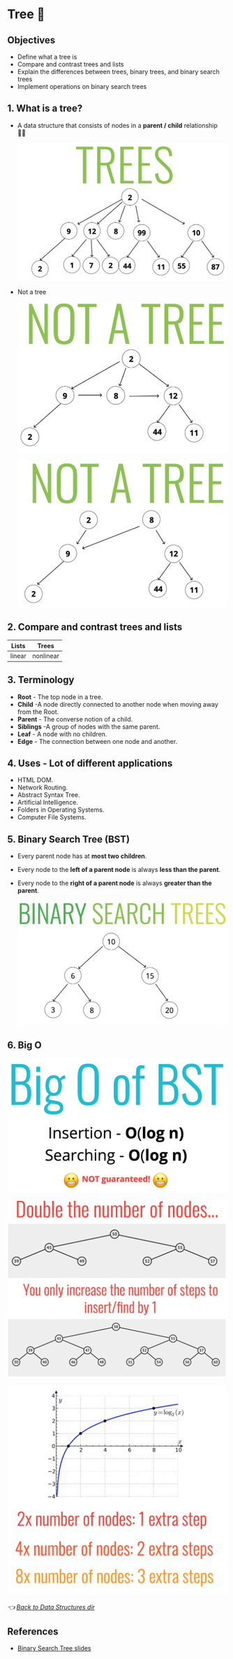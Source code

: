 # Tree 🌳

## Objectives

- Define what a tree is
- Compare and contrast trees and lists
- Explain the differences between trees, binary trees, and binary search trees
- Implement operations on binary search trees

## 1. What is a tree?

- A data structure that consists of nodes in a **parent / child** relationship 👨‍👦

  ![Tree](../../assets/images/data-structures/Tree.png)

- Not a tree

  ![Not a Tree 1](../../assets/images/data-structures/Not-tree-1.png)

  ![Not a Tree 2](../../assets/images/data-structures/Not-tree-2.png)

## 2. Compare and contrast trees and lists

| **Lists** | **Trees** |
| ------------- | ------------- |
| linear | nonlinear |

## 3. Terminology

- **Root** - The top node in a tree.
- **Child** -A node directly connected to another node when moving away from the Root.
- **Parent** - The converse notion of a child.
- **Siblings** -A group of nodes with the same parent.
- **Leaf** - A node with no children.
- **Edge** - The connection between one node and another.

## 4. Uses - Lot of different applications

- HTML DOM.
- Network Routing.
- Abstract Syntax Tree.
- Artificial Intelligence.
- Folders in Operating Systems.
- Computer File Systems.

## 5. Binary Search Tree (BST)

- Every parent node has at **most two children**.
- Every node to the **left of a parent node** is always **less than the parent**.
- Every node to the **right of a parent node** is always **greater than the parent**.

  ![BST](../../assets/images/data-structures/BST.png)

## 6. Big O

  ![Tree-BigO-1](../../assets/images/data-structures/Tree-BigO-1.png)

  ![Tree-BigO-2](../../assets/images/data-structures/Tree-BigO-2.png)

  ![Tree-BigO-3](../../assets/images/data-structures/Tree-BigO-3.png)
  
*👈 [Back to Data Structures dir](../README.md)*

## References

- [Binary Search Tree slides](https://cs.slides.com/colt_steele/trees)
